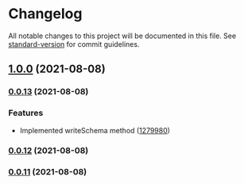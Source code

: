 # Changelog

All notable changes to this project will be documented in this file. See [standard-version](https://github.com/conventional-changelog/standard-version) for commit guidelines.

## [1.0.0](https://github.com/tgreyjs/json-schemify/compare/v0.0.13...v1.0.0) (2021-08-08)

### [0.0.13](https://github.com/tgreyjs/json-schemify/compare/v0.0.12...v0.0.13) (2021-08-08)


### Features

* Implemented writeSchema method ([1279980](https://github.com/tgreyjs/json-schemify/commit/1279980c1e22d21c4324207b487e8daff3d5de2d))

### [0.0.12](https://github.com/tgreyjs/json-schemify/compare/v0.0.11...v0.0.12) (2021-08-08)

### [0.0.11](https://github.com/tgreyjs/json-schemify/compare/v0.0.10...v0.0.11) (2021-08-08)
